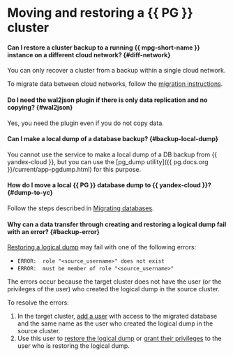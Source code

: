 # Moving and restoring a {{ PG }} cluster

#### Can I restore a cluster backup to a running {{ mpg-short-name }} instance on a different cloud network? {#diff-network}

You can only recover a cluster from a backup within a single cloud network.

To migrate data between cloud networks, follow the [migration instructions](../../managed-postgresql/tutorials/replication-overview.md).

#### Do I need the wal2json plugin if there is only data replication and no copying? {#wal2json}

Yes, you need the plugin even if you do not copy data.

#### Can I make a local dump of a database backup? {#backup-local-dump}

You cannot use the service to make a local dump of a DB backup from {{ yandex-cloud }}, but you can use the [pg_dump utility]({{ pg.docs.org }}/current/app-pgdump.html) for this purpose.

#### How do I move a local {{ PG }} database dump to {{ yandex-cloud }}? {#dump-to-yc}

Follow the steps described in [Migrating databases](../../managed-postgresql/tutorials/data-migration.md).

#### Why can a data transfer through creating and restoring a logical dump fail with an error? {#backup-error}

[Restoring a logical dump](../../managed-postgresql/tutorials/data-migration.md#backup) may fail with one of the following errors:

* `ERROR:  role "<source_username>" does not exist`
* `ERROR:  must be member of role "<source_username>"`

The errors occur because the target cluster does not have the user (or the privileges of the user) who created the logical dump in the source cluster.

To resolve the errors:

1. In the target cluster, [add a user](../../managed-postgresql/operations/cluster-users.md#adduser) with access to the migrated database and the same name as the user who created the logical dump in the source cluster.
1. Use this user to [restore the logical dump](../../managed-postgresql/tutorials/data-migration.md#restore) or [grant their privileges](../../managed-postgresql/operations/grant.md#grant-privilege) to the user who is restoring the logical dump.
